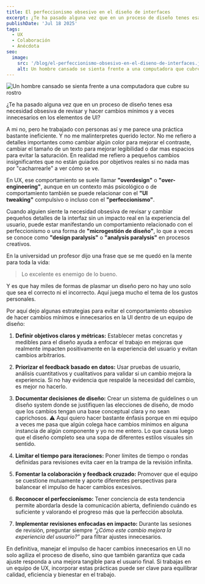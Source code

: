 ```yaml
---
title: El perfeccionismo obsesivo en el diseño de interfaces
excerpt: ¿Te ha pasado alguna vez que en un proceso de diseño tenes esa necesidad obsesiva de revisar y hacer cambios mínimos y a veces innecesarios en los elementos de UI?
publishDate: 'Jul 18 2025'
tags:
  - UX
  - Colaboración
  - Anécdota
seo:
  image:
    src: '/blog/el-perfeccionismo-obsesivo-en-el-diseno-de-interfaces.jpg'
    alt: Un hombre cansado se sienta frente a una computadora que cubre su rostro - Photo by pvproductions on Freepik
---
```


![Un hombre cansado se sienta frente a una computadora que cubre su rostro](/blog/el-perfeccionismo-obsesivo-en-el-diseno-de-interfaces.jpg)

¿Te ha pasado alguna vez que en un proceso de diseño tenes esa necesidad obsesiva de revisar y hacer cambios mínimos y a veces innecesarios en los elementos de UI?

A mi no, pero he trabajado con personas así y me parece una práctica bastante ineficiente. Y no me malinterpretes querido lector. No me refiero a detalles importantes como cambiar algún color para mejorar el contraste, cambiar el tamaño de un texto para mejorar legibilidad o dar mas espacios para evitar la saturación. En realidad me refiero a pequeños cambios insignificantes que no están guiados por objetivos reales si no nada mas por "cacharrearle" a ver cómo se ve.

En UX, ese comportamiento se suele llamar **"overdesign"** o **"over-engineering"**, aunque en un contexto más psicológico o de comportamiento también se puede relacionar con el **"UI tweaking"** compulsivo o incluso con el **"perfeccionismo"**.

Cuando alguien siente la necesidad obsesiva de revisar y cambiar pequeños detalles de la interfaz sin un impacto real en la experiencia del usuario, puede estar manifestando un comportamiento relacionado con el perfeccionismo o una forma de **"microgestión de diseño"**, lo que a veces se conoce como **"design paralysis"** o **"analysis paralysis"** en procesos creativos.

En la universidad un profesor dijo una frase que se me quedó en la mente para toda la vida:

> Lo excelente es enemigo de lo bueno.

Y es que hay miles de formas de plasmar un diseño pero no hay uno solo que sea el correcto ni el incorrecto. Aquí juega mucho el tema de los gustos personales.

Por aquí dejo algunas estrategias para evitar el comportamiento obsesivo de hacer cambios mínimos e innecesarios en la UI dentro de un equipo de diseño:

1. **Definir objetivos claros y métricas:** Establecer metas concretas y medibles para el diseño ayuda a enfocar el trabajo en mejoras que realmente impacten positivamente en la experiencia del usuario y evitan cambios arbitrarios.

2. **Priorizar el feedback basado en datos:** Usar pruebas de usuario, análisis cuantitativos y cualitativos para validar si un cambio mejora la experiencia. Si no hay evidencia que respalde la necesidad del cambio, es mejor no hacerlo.

3. **Documentar decisiones de diseño:** Crear un sistema de guidelines o un diseño system donde se justifiquen las elecciones de diseño, de modo que los cambios tengan una base conceptual clara y no sean caprichosos. ⚠️ Aquí quiero hacer bastante énfasis porque en mi equipo a veces me pasa que algún colega hace cambios mínimos en alguna instancia de algún componente y yo no me entero. Lo que causa luego que el diseño completo sea una sopa de diferentes estilos visuales sin sentido.

4. **Limitar el tiempo para iteraciones:** Poner límites de tiempo o rondas definidas para revisiones evita caer en la trampa de la revisión infinita.

5. **Fomentar la colaboración y feedback cruzado:** Promover que el equipo se cuestione mutuamente y aporte diferentes perspectivas para balancear el impulso de hacer cambios excesivos.

6. **Reconocer el perfeccionismo:** Tener conciencia de esta tendencia permite abordarla desde la comunicación abierta, definiendo cuándo es suficiente y valorando el progreso más que la perfección absoluta.

7. **Implementar revisiones enfocadas en impacto:** Durante las sesiones de revisión, preguntar siempre *“¿Cómo este cambio mejora la experiencia del usuario?”* para filtrar ajustes innecesarios.

En definitiva, manejar el impulso de hacer cambios innecesarios en UI no solo agiliza el proceso de diseño, sino que también garantiza que cada ajuste responda a una mejora tangible para el usuario final. Si trabajas en un equipo de UX, incorporar estas prácticas puede ser clave para equilibrar calidad, eficiencia y bienestar en el trabajo.
